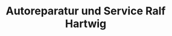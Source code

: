 ---
title: "Autoreparatur und Service Ralf Hartwig"
url: /chemnitz/autoreparatur-und-service-ralf-hartwig/
shop: Autowerkstatt
---